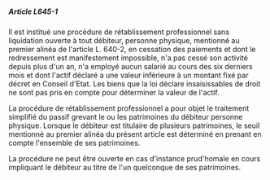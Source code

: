 ##### Article L645-1

Il est institué une procédure de rétablissement professionnel sans liquidation ouverte à tout débiteur, personne physique, mentionné au premier alinéa de l'article L. 640-2, en cessation des paiements et dont le redressement est manifestement impossible, n'a pas cessé son activité depuis plus d'un an, n'a employé aucun salarié au cours des six derniers mois et dont l'actif déclaré a une valeur inférieure à un montant fixé par décret en Conseil d'Etat. Les biens que la loi déclare insaisissables de droit ne sont pas pris en compte pour déterminer la valeur de l'actif.

La procédure de rétablissement professionnel a pour objet le traitement simplifié du passif grevant le ou les patrimoines du débiteur personne physique. Lorsque le débiteur est titulaire de plusieurs patrimoines, le seuil mentionné au premier alinéa du présent article est déterminé en prenant en compte l'ensemble de ses patrimoines.

La procédure ne peut être ouverte en cas d'instance prud'homale en cours impliquant le débiteur au titre de l'un quelconque de ses patrimoines.

